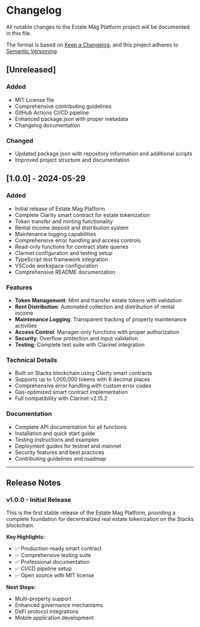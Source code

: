 # Changelog

All notable changes to the Estate Mag Platform project will be documented in this file.

The format is based on [Keep a Changelog](https://keepachangelog.com/en/1.0.0/),
and this project adheres to [Semantic Versioning](https://semver.org/spec/v2.0.0.html).

## [Unreleased]

### Added
- MIT License file
- Comprehensive contributing guidelines
- GitHub Actions CI/CD pipeline
- Enhanced package.json with proper metadata
- Changelog documentation

### Changed
- Updated package.json with repository information and additional scripts
- Improved project structure and documentation

## [1.0.0] - 2024-05-29

### Added
- Initial release of Estate Mag Platform
- Complete Clarity smart contract for estate tokenization
- Token transfer and minting functionality
- Rental income deposit and distribution system
- Maintenance logging capabilities
- Comprehensive error handling and access controls
- Read-only functions for contract state queries
- Clarinet configuration and testing setup
- TypeScript test framework integration
- VSCode workspace configuration
- Comprehensive README documentation

### Features
- **Token Management**: Mint and transfer estate tokens with validation
- **Rent Distribution**: Automated collection and distribution of rental income
- **Maintenance Logging**: Transparent tracking of property maintenance activities
- **Access Control**: Manager-only functions with proper authorization
- **Security**: Overflow protection and input validation
- **Testing**: Complete test suite with Clarinet integration

### Technical Details
- Built on Stacks blockchain using Clarity smart contracts
- Supports up to 1,000,000 tokens with 6 decimal places
- Comprehensive error handling with custom error codes
- Gas-optimized smart contract implementation
- Full compatibility with Clarinet v2.15.2

### Documentation
- Complete API documentation for all functions
- Installation and quick start guide
- Testing instructions and examples
- Deployment guides for testnet and mainnet
- Security features and best practices
- Contributing guidelines and roadmap

---

## Release Notes

### v1.0.0 - Initial Release
This is the first stable release of the Estate Mag Platform, providing a complete foundation for decentralized real estate tokenization on the Stacks blockchain.

**Key Highlights:**
- ✅ Production-ready smart contract
- ✅ Comprehensive testing suite
- ✅ Professional documentation
- ✅ CI/CD pipeline setup
- ✅ Open source with MIT license

**Next Steps:**
- Multi-property support
- Enhanced governance mechanisms
- DeFi protocol integrations
- Mobile application development

